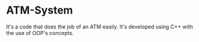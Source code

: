 # ATM-System

It's a code that does the job of an ATM easily.
It's developed using C++ with the use of OOP's concepts.
